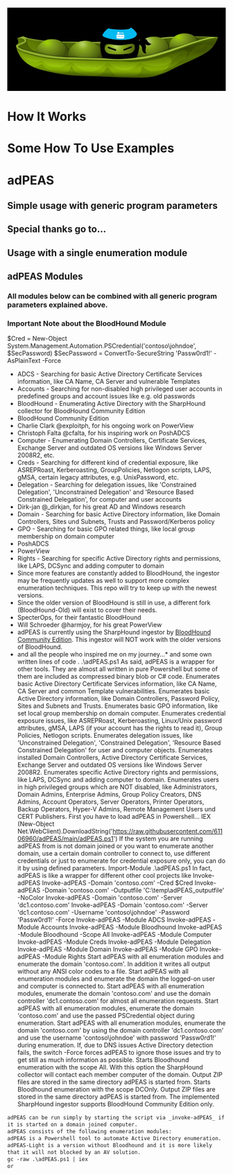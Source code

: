 
![](https://github.com/61106960/adPEAS/raw/main/images/adPEAS_large.jpg)
# How It Works
# Some How To Use Examples
# adPEAS
## Simple usage with generic program parameters
## Special thanks go to...
## Usage with a single enumeration module
## adPEAS Modules
### All modules below can be combined with all generic program parameters explained above.
### Important Note about the BloodHound Module
$Cred = New-Object System.Management.Automation.PSCredential('contoso\johndoe', $SecPassword)
$SecPassword = ConvertTo-SecureString 'Passw0rd1!' -AsPlainText -Force
* ADCS - Searching for basic Active Directory Certificate Services information, like CA Name, CA Server and vulnerable Templates
* Accounts - Searching for non-disabled high privileged user accounts in predefined groups and account issues like e.g. old passwords
* BloodHound - Enumerating Active Directory with the SharpHound collector for BloodHound Community Edition
* BloodHound Community Edition
* Charlie Clark @exploitph, for his ongoing work on PowerView
* Christoph Falta @cfalta, for his inspiring work on PoshADCS
* Computer - Enumerating Domain Controllers, Certificate Services, Exchange Server and outdated OS versions like Windows Server 2008R2, etc.
* Creds - Searching for different kind of credential exposure, like ASREPRoast, Kerberoasting, GroupPolicies, Netlogon scripts, LAPS, gMSA, certain legacy attributes, e.g. UnixPassword, etc.
* Delegation - Searching for delegation issues, like 'Constrained Delegation', 'Unconstrained Delegation' and 'Resource Based Constrained Delegation', for computer and user accounts
* Dirk-jan @_dirkjan, for his great AD and Windows research
* Domain - Searching for basic Active Directory information, like Domain Controllers, Sites und Subnets, Trusts and Password/Kerberos policy
* GPO -  Searching for basic GPO related things, like local group membership on domain computer
* PoshADCS
* PowerView
* Rights - Searching for specific Active Directory rights and permissions, like LAPS, DCSync and adding computer to domain
* Since more features are constantly added to BloodHound, the ingestor may be frequently updates as well to support more complex enumeration techniques. This repo will try to keep up with the newest versions.
* Since the older version of BloodHound is still in use, a different fork (BloodHound-Old) will exist to cover their needs.
* SpecterOps, for their fantastic BloodHound
* Will Schroeder @harmjoy, for his great PowerView
* adPEAS is currently using the SharpHound ingestor by [BloodHound Community Edition](https://github.com/SpecterOps/BloodHound). This ingestor will NOT work with the older versions of BloodHound.
* and all the people who inspired me on my journey...* and some own written lines of code
. .\adPEAS.ps1
As said, adPEAS is a wrapper for other tools. They are almost all written in pure Powershell but some of them are included as compressed binary blob or C# code.
Enumerates basic Active Directory Certificate Services information, like CA Name, CA Server and common Template vulnerabilities.
Enumerates basic Active Directory information, like Domain Controllers, Password Policy, Sites and Subnets and Trusts.
Enumerates basic GPO information, like set local group membership on domain computer.
Enumerates credential exposure issues, like ASREPRoast, Kerberoasting, Linux/Unix password attributes, gMSA, LAPS (if your account has the rights to read it), Group Policies, Netlogon scripts.
Enumerates delegation issues, like 'Unconstrained Delegation', 'Constrained Delegation', 'Resource Based Constrained Delegation' for user and computer objects.
Enumerates installed Domain Controllers, Active Directory Certificate Services, Exchange Server and outdated OS versions like Windows Server 2008R2.
Enumerates specific Active Directory rights and permissions, like LAPS, DCSync and adding computer to domain.
Enumerates users in high privileged groups which are NOT disabled, like Administrators, Domain Admins, Enterprise Admins, Group Policy Creators, DNS Admins, Account Operators, Server Operators, Printer Operators, Backup Operators, Hyper-V Admins, Remote Management Users und CERT Publishers.
First you have to load adPEAS in Powershell...
IEX (New-Object Net.WebClient).DownloadString('https://raw.githubusercontent.com/61106960/adPEAS/main/adPEAS.ps1')
If the system you are running adPEAS from is not domain joined or you want to enumerate another domain, use a certain domain controller to connect to, use different credentials or just to enumerate for credential exposure only, you can do it by using defined parameters.
Import-Module .\adPEAS.ps1
In fact, adPEAS is like a wrapper for different other cool projects like
Invoke-adPEAS
Invoke-adPEAS -Domain 'contoso.com' -Cred $Cred
Invoke-adPEAS -Domain 'contoso.com' -Outputfile 'C:\temp\adPEAS_outputfile' -NoColor
Invoke-adPEAS -Domain 'contoso.com' -Server 'dc1.contoso.com'
Invoke-adPEAS -Domain 'contoso.com' -Server 'dc1.contoso.com' -Username 'contoso\johndoe' -Password 'Passw0rd1!' -Force
Invoke-adPEAS -Module ADCS
Invoke-adPEAS -Module Accounts
Invoke-adPEAS -Module Bloodhound
Invoke-adPEAS -Module Bloodhound -Scope All
Invoke-adPEAS -Module Computer
Invoke-adPEAS -Module Creds
Invoke-adPEAS -Module Delegation
Invoke-adPEAS -Module Domain
Invoke-adPEAS -Module GPO
Invoke-adPEAS -Module Rights
Start adPEAS with all enumeration modules and enumerate the domain 'contoso.com'. In addition it writes all output without any ANSI color codes to a file.
Start adPEAS with all enumeration modules and enumerate the domain the logged-on user and computer is connected to.
Start adPEAS with all enumeration modules, enumerate the domain 'contoso.com' and use the domain controller 'dc1.contoso.com' for almost all enumeration requests.
Start adPEAS with all enumeration modules, enumerate the domain 'contoso.com' and use the passed PSCredential object during enumeration.
Start adPEAS with all enumeration modules, enumerate the domain 'contoso.com' by using the domain controller 'dc1.contoso.com' and use the username 'contoso\johndoe' with password 'Passw0rd1!' during enumeration. If, due to DNS issues Active Directory detection fails, the switch -Force forces adPEAS to ignore those issues and try to get still as much information as possible.
Starts Bloodhound enumeration with the scope All. With this option the SharpHound collector will contact each member computer of the domain. Output ZIP files are stored in the same directory adPEAS is started from.
Starts Bloodhound enumeration with the scope DCOnly. Output ZIP files are stored in the same directory adPEAS is started from. The implemented SharpHound ingestor supports BloodHound Community Edition only.
```
adPEAS can be run simply by starting the script via _invoke-adPEAS_ if it is started on a domain joined computer.
adPEAS consists of the following enumeration modules:
adPEAS is a Powershell tool to automate Active Directory enumeration.
adPEAS-Light is a version without Bloodhound and it is more likely that it will not blocked by an AV solution.
gc -raw .\adPEAS.ps1 | iex
or
